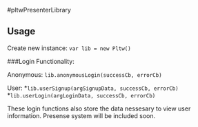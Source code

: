 #pltwPresenterLibrary

## Usage

Create new instance:  `var lib = new Pltw()`

###Login Functionality: 

Anonymous: 
`lib.anonymousLogin(successCb, errorCb)`

User: 
*`lib.userSignup(argSignupData, successCb, errorCb)`
*`lib.userLogin(argLoginData, successCb, errorCb)`


These login functions also store the data nessesary to view user information. Presense system will be included soon.